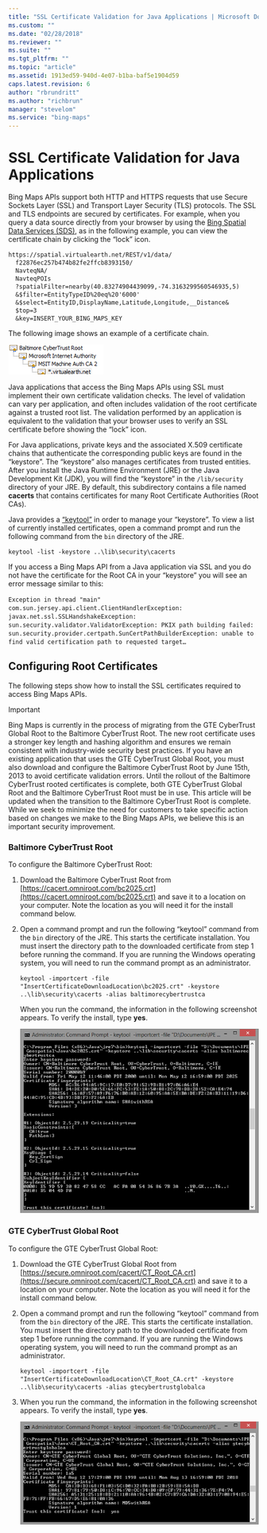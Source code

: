 ```yaml
---
title: "SSL Certificate Validation for Java Applications | Microsoft Docs"
ms.custom: ""
ms.date: "02/28/2018"
ms.reviewer: ""
ms.suite: ""
ms.tgt_pltfrm: ""
ms.topic: "article"
ms.assetid: 1913ed59-940d-4e07-b1ba-baf5e1904d59
caps.latest.revision: 6
author: "rbrundritt"
ms.author: "richbrun"
manager: "stevelom"
ms.service: "bing-maps"
---
```

# SSL Certificate Validation for Java Applications
Bing Maps APIs support both HTTP and HTTPS requests that use Secure Sockets Layer (SSL) and Transport Layer Security (TLS) protocols. The SSL and TLS endpoints are secured by certificates. For example, when you query a data source directly from your browser by using the [Bing Spatial Data Services (SDS)](http://msdn.microsoft.com/en-us/library/ff701734.aspx), as in the following example, you can view the certificate chain by clicking the “lock” icon.  
  
```  
https://spatial.virtualearth.net/REST/v1/data/  
  f22876ec257b474b82fe2ffcb8393150/  
  NavteqNA/  
  NavteqPOIs  
  ?spatialFilter=nearby(40.83274904439099,-74.3163299560546935,5)  
  &$filter=EntityTypeID%20eq%20'6000'  
  &$select=EntityID,DisplayName,Latitude,Longitude,__Distance&  
  $top=3  
  &key=INSERT_YOUR_BING_MAPS_KEY  
```  
  
 The following image shows an example of a certificate chain.  
  
 ![SSL Certificate Tree](../articles/media/sslcertificatetree.PNG "SSL Certificate Tree")  
  
 Java applications that access the Bing Maps APIs using SSL must implement their own certificate validation checks. The level of validation can vary per application, and often includes validation of the root certificate against a trusted root list. The validation performed by an application is equivalent to the validation that your browser uses to verify an SSL certificate before showing the “lock” icon.  
  
 For Java applications, private keys and the associated X.509 certificate chains that authenticate the corresponding public keys are found in the “keystore”. The “keystore” also manages certificates from trusted entities. After you install the Java Runtime Environment (JRE) or the Java Development Kit (JDK), you will find the “keystore” in the `/lib/security` directory of your JRE. By default, this subdirectory contains a file named **cacerts** that contains certificates for many Root Certificate Authorities (Root CAs).  
  
 Java provides a [“keytool”](http://docs.oracle.com/javase/1.4.2/docs/tooldocs/solaris/keytool.html) in order to manage your “keystore”. To view a list of currently installed certificates, open a command prompt and run the following command from the `bin` directory of the JRE.  
  
```  
keytool -list -keystore ..\lib\security\cacerts  
```  
  
 If you access a Bing Maps API from a Java application via SSL and you do not have the certificate for the Root CA in your “keystore” you will see an error message similar to this:  
  
 `Exception in thread "main" com.sun.jersey.api.client.ClientHandlerException: javax.net.ssl.SSLHandshakeException: sun.security.validator.ValidatorException: PKIX path building failed: sun.security.provider.certpath.SunCertPathBuilderException: unable to find valid certification path to requested target…`  
  
## Configuring Root Certificates  
 The following steps show how to install the SSL certificates required to access Bing Maps APIs.  
  
> [!IMPORTANT]
>  Bing Maps is currently in the process of migrating from the GTE CyberTrust Global Root to the Baltimore CyberTrust Root. The new root certificate uses a stronger key length and hashing algorithm and ensures we remain consistent with industry-wide security best practices. If you have an existing application that uses the GTE CyberTrust Global Root, you must also download and configure the Baltimore CyberTrust Root by June 15th, 2013 to avoid certificate validation errors. Until the rollout of the Baltimore CyberTrust rooted certificates is complete, both GTE CyberTrust Global Root and the Baltimore CyberTrust Root must be in use. This article will be updated when the transition to the Baltimore CyberTrust Root is complete. While we seek to minimize the need for customers to take specific action based on changes we make to the Bing Maps APIs, we believe this is an important security improvement.  
  
### Baltimore CyberTrust Root  
 To configure the Baltimore CyberTrust Root:  
  
1.  Download the Baltimore CyberTrust Root from [https://cacert.omniroot.com/bc2025.crt](https://cacert.omniroot.com/bc2025.crt) and save it to a location on your computer. Note the location as you will need it for the install command below.  
  
2.  Open a command prompt and run the following “keytool” command from the `bin` directory of the JRE. This starts the certificate installation. You must insert the directory path to the downloaded certificate from step 1 before running the command. If you are running the Windows operating system, you will need to run the command prompt as an administrator.  
  
    ```  
    keytool -importcert -file "InsertCertificateDownloadLocation\bc2025.crt" -keystore ..\lib\security\cacerts -alias baltimorecybertrustca  
    ```  
  
     When you run the command, the information in the following screenshot appears. To verify the install, type **yes**.  
  
     ![Command Line Screenshot for Baltimore Certificate](../articles/media/commandlineoutputbaltimorecert.png "Command Line Screenshot for Baltimore Certificate")  
  
### GTE CyberTrust Global Root  
 To configure the GTE CyberTrust Global Root:  
  
1.  Download the GTE CyberTrust Global Root from [https://secure.omniroot.com/cacert/CT_Root_CA.crt](https://secure.omniroot.com/cacert/CT_Root_CA.crt) and save it to a location on your computer. Note the location as you will need it for the install command below.  
  
2.  Open a command prompt and run the following “keytool” command from from the `bin` directory of the JRE. This starts the certificate installation. You must insert the directory path to the downloaded certificate from step 1 before running the command. If you are running the Windows operating system, you will need to run the command prompt as an administrator.  
  
    ```  
    keytool -importcert -file "InsertCertificateDownloadLocation\CT_Root_CA.crt" -keystore ..\lib\security\cacerts -alias gtecybertrustglobalca  
    ```  
  
3.  When you run the command, the information in the following screenshot appears. To verify the install, type **yes**.  
  
     ![Command Line Screenshot for GTE Cyber Trust Cert](../articles/media/commandlineoutputgtecybertrust.png "Command Line Screenshot for GTE Cyber Trust Cert")
